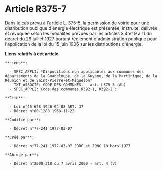 # Article R375-7

Dans le cas prévu à l'article L. 375-5, la permission de voirie pour une distribution publique d'énergie électrique est
présentée, instruite, délivrée et révoquée selon les modalités prévues par les articles 3,4 et 9 à 11 du décret du 29 juillet
1927 portant règlement d'administration publique pour l'application de la loi du 15 juin 1906 sur les distributions
d'énergie.

**Liens relatifs à cet article**

	**Liens**:

	  - SPEC_APPLI: *Dispositions non applicables aux communes des départements de la Guadeloupe, de la Guyane, de la Martinique, de la Réunion et de Saint-Pierre-et-Miquelon*
	  - TXT_ASSOCIE: CODE DES COMMUNES. - art. L375-5 (Ab)
	  - SPEC_APPLI: Code des communes R392-1, R392-2 :

	**Cite**:

	  - Loi n°46-628 1946-04-08 ART. 37
	  - Décret n°60-1288 1960-11-22

	**Codifié par**:

	  - Décret n°77-241 1977-03-07

	**Créé par**:

	  - Décret n°77-241 1977-03-07 JORF et JONC 18 Mars 1977

	**Abrogé par**:

	  - Décret n°2000-318 du 7 avril 2000 - art. 4 (V)
